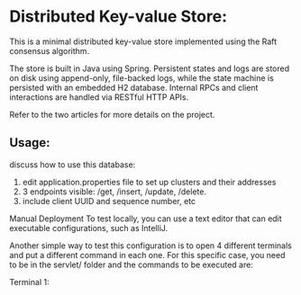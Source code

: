 # Distributed Key-value Store:
This is a minimal distributed key-value store implemented using the Raft consensus algorithm.

The store is built in Java using Spring. Persistent states and logs are stored on disk using append-only, file-backed logs, while the state machine is persisted with an embedded H2 database. Internal RPCs and client interactions are handled via RESTful HTTP APIs.

Refer to the two articles for more details on the project.

## Usage:
discuss how to use this database:
1. edit application.properties file to set up clusters and their addresses
2. 3 endpoints visible: /get, /insert, /update, /delete.
3. include client UUID and sequence number, etc

Manual Deployment
To test locally, you can use a text editor that can edit executable configurations, such as IntelliJ.

Another simple way to test this configuration is to open 4 different terminals and put a different command in each one. For this specific case, you need to be in the servlet/ folder and the commands to be executed are:

Terminal 1:
